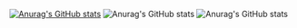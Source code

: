 [![Anurag's GitHub stats](https://github-readme-stats.vercel.app/api?username=Nosferat00)](https://github.com/anuraghazra/github-readme-stats)
![Anurag's GitHub stats](https://github-readme-stats.vercel.app/api?username=Nosferat00&show=reviews,discussions_started,discussions_answered,prs_merged,prs_merged_percentage)
![Anurag's GitHub stats](https://github-readme-stats.vercel.app/api?username=Nosferat00&show_icons=true)
